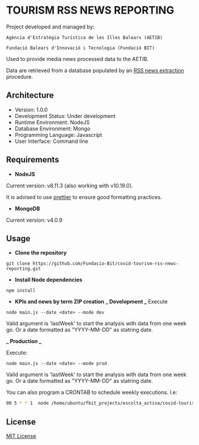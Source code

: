 # TOURISM RSS NEWS REPORTING

Project developed and managed by:

    Agència d'Estratègia Turística de les Illes Balears (AETIB)

    Fundació Balears d'Innovació i Tecnologia (Fundació BIT)

Used to provide media news processed data to the AETIB.

Data are retrieved from a database populated by an [RSS news extraction](https://github.com/Fundacio-Bit/escolta-activa-rss-news-etl) procedure.

## Architecture

- Version: 1.0.0
- Development Status: Under development
- Runtime Environment: NodeJS
- Database Environment: Mongo
- Programming Language: Javascript
- User Interface: Command line

## Requirements

- **NodeJS**

Current version: v8.11.3 (also working with v10.19.0).

It is advised to use [prettier](https://www.codereadability.com/automated-code-formatting-with-prettier/) to ensure good formatting practices.

- **MongoDB**

Current version: v4.0.9

## Usage

- **Clone the repository**

```console
git clone https://github.com/Fundacio-Bit/covid-tourism-rss-news-reporting.git
```

- **Install Node dependencies**

```console
npm install
```

- **KPIs and news by term ZIP creation**
  **_ Development _**
  Execute

```console
node main.js --date <date> --mode dev
```

Valid <date> argument is 'lastWeek' to start the analysis with data from one week go. Or a date formatted as "YYYY-MM-DD" as statring date.

**_ Production _**

Execute:

```console
node main.js --date <date> --mode prod
```

Valid <date> argument is 'lastWeek' to start the analysis with data from one week go. Or a date formatted as "YYYY-MM-DD" as statring date.

You can also program a CRONTAB to schedule weekly executions. I.e:

```bash
00 5 * * 1  node /home/ubuntu/fbit_projects/escolta_activa/covid-tourism-rss-news-reporting/main.js --date lastWeek --mode prod
```

## License

[MIT License](./LICENSE)
